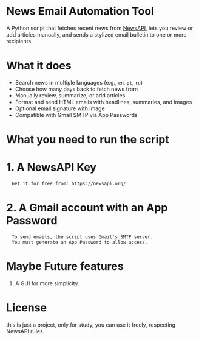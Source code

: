 # News Email Automation Tool

A Python script that fetches recent news from [NewsAPI](https://newsapi.org/), lets you review or add articles manually, and sends a stylized email bulletin to one or more recipients.

# What it does

- Search news in multiple languages (e.g., `en`, `pt`, `ru`)
- Choose how many days back to fetch news from
- Manually review, summarize, or add articles
- Format and send HTML emails with headlines, summaries, and images
- Optional email signature with image
- Compatible with Gmail SMTP via App Passwords

# What you need to run the script

   # 1. A NewsAPI Key
      Get it for free from: https://newsapi.org/

   # 2. A Gmail account with an App Password
      To send emails, the script uses Gmail's SMTP server.  
      You must generate an App Password to allow access.

# Maybe Future features
   1. A GUI for more simplicity.

# License
   this is just a project, only for study, you can use it freely, respecting NewsAPI rules.